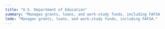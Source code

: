 ```yaml
---
title: "U.S. Department of Education"
summary: "Manages grants, loans, and work-study funds, including FAFSA."
lede: "Manages grants, loans, and work-study funds, including FAFSA."
---
```

